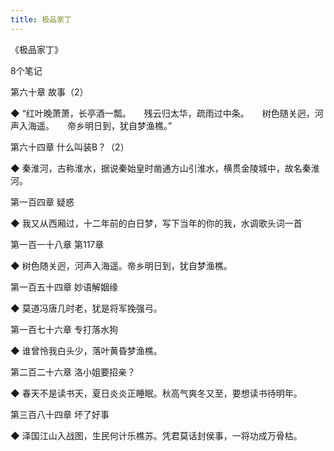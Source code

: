 ```yaml
---
title: 极品家丁
---
```

《极品家丁》


8个笔记

第六十章 故事（2）

◆ “红叶晚萧萧，长亭酒一瓢。　　残云归太华，疏雨过中条。　　树色随关迥，河声入海遥。　　帝乡明日到，犹自梦渔樵。”


第六十四章 什么叫装B？（2）

◆ 秦淮河，古称淮水，据说秦始皇时凿通方山引淮水，横贯金陵城中，故名秦淮河。


第一百四章 疑惑

◆ 我又从西厢过，十二年前的白日梦，写下当年的你的我，水调歌头词一首


第一百一十八章 第117章

◆ 树色随关迥，河声入海遥。帝乡明日到，犹自梦渔樵。


第一百五十四章 妙语解姻缘

◆ 莫道冯唐几时老，犹是将军挽强弓。


第一百七十六章 专打落水狗

◆ 谁曾怜我白头少，落叶黄昏梦渔樵。


第二百二十六章 洛小姐要招亲？

◆ 春天不是读书天，夏日炎炎正睡眠。秋高气爽冬又至，要想读书待明年。


第三百八十四章 坏了好事

◆ 泽国江山入战图，生民何计乐樵苏。凭君莫话封侯事，一将功成万骨枯。

